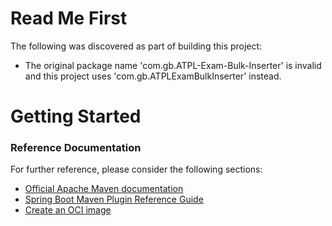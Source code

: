 # Read Me First
The following was discovered as part of building this project:

* The original package name 'com.gb.ATPL-Exam-Bulk-Inserter' is invalid and this project uses 'com.gb.ATPLExamBulkInserter' instead.

# Getting Started

### Reference Documentation
For further reference, please consider the following sections:

* [Official Apache Maven documentation](https://maven.apache.org/guides/index.html)
* [Spring Boot Maven Plugin Reference Guide](https://docs.spring.io/spring-boot/docs/3.2.0/maven-plugin/reference/html/)
* [Create an OCI image](https://docs.spring.io/spring-boot/docs/3.2.0/maven-plugin/reference/html/#build-image)

